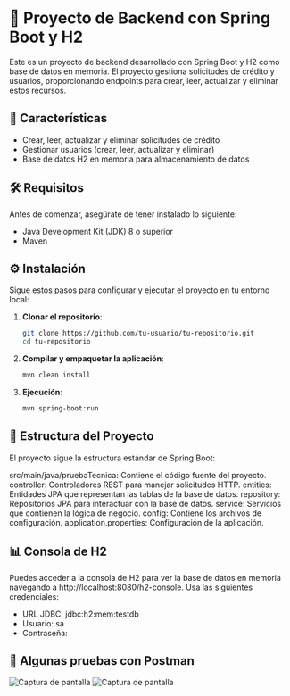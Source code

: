 # 🚀 Proyecto de Backend con Spring Boot y H2

Este es un proyecto de backend desarrollado con Spring Boot y H2 como base de datos en memoria. El proyecto gestiona solicitudes de crédito y usuarios, proporcionando endpoints para crear, leer, actualizar y eliminar estos recursos.

## 🌟 Características

- Crear, leer, actualizar y eliminar solicitudes de crédito
- Gestionar usuarios (crear, leer, actualizar y eliminar)
- Base de datos H2 en memoria para almacenamiento de datos

## 🛠️ Requisitos

Antes de comenzar, asegúrate de tener instalado lo siguiente:

- Java Development Kit (JDK) 8 o superior
- Maven

## ⚙️ Instalación

Sigue estos pasos para configurar y ejecutar el proyecto en tu entorno local:

1. **Clonar el repositorio**:

   ```bash
   git clone https://github.com/tu-usuario/tu-repositorio.git
   cd tu-repositorio

2. **Compilar y empaquetar la aplicación**:

    ```bash
    mvn clean install

3. **Ejecución**:

    ```bash
    mvn spring-boot:run

## 📂 Estructura del Proyecto

El proyecto sigue la estructura estándar de Spring Boot:

src/main/java/pruebaTecnica: Contiene el código fuente del proyecto.
controller: Controladores REST para manejar solicitudes HTTP.
entities: Entidades JPA que representan las tablas de la base de datos.
repository: Repositorios JPA para interactuar con la base de datos.
service: Servicios que contienen la lógica de negocio.
config: Contiene los archivos de configuración.
application.properties: Configuración de la aplicación.

## 📊 Consola de H2
Puedes acceder a la consola de H2 para ver la base de datos en memoria navegando a http://localhost:8080/h2-console. Usa las siguientes credenciales:

- URL JDBC: jdbc:h2:mem:testdb
- Usuario: sa
- Contraseña: 

## 🚀 Algunas pruebas con Postman
![Captura de pantalla](https://github.com/JocelynLlamas/creditos-educativos-front/blob/main/src/assets/img/home.png)
![Captura de pantalla](https://github.com/JocelynLlamas/creditos-educativos-front/blob/main/src/assets/img/home.png)